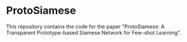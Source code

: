 # ProtoSiamese

This repository contains the code for the paper "ProtoSiamese: A Transparent Prototype-based Siamese Network for Few-shot Learning".